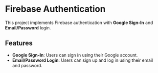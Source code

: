 # Firebase Authentication

This project implements Firebase authentication with **Google Sign-In** and **Email/Password** login.

## Features
- **Google Sign-In**: Users can sign in using their Google account.
- **Email/Password Login**: Users can sign up and log in using their email and password.

